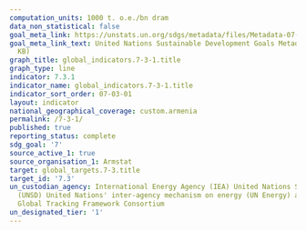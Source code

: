 ```yaml
---
computation_units: 1000 t. o.e./bn dram
data_non_statistical: false
goal_meta_link: https://unstats.un.org/sdgs/metadata/files/Metadata-07-03-01.pdf
goal_meta_link_text: United Nations Sustainable Development Goals Metadata (PDF 192
  KB)
graph_title: global_indicators.7-3-1.title
graph_type: line
indicator: 7.3.1
indicator_name: global_indicators.7-3-1.title
indicator_sort_order: 07-03-01
layout: indicator
national_geographical_coverage: custom.armenia
permalink: /7-3-1/
published: true
reporting_status: complete
sdg_goal: '7'
source_active_1: true
source_organisation_1: Armstat
target: global_targets.7-3.title
target_id: '7.3'
un_custodian_agency: International Energy Agency (IEA) United Nations Statistics Division
  (UNSD) United Nations' inter-agency mechanism on energy (UN Energy) and the SE4ALL
  Global Tracking Framework Consortium
un_designated_tier: '1'
---
```

